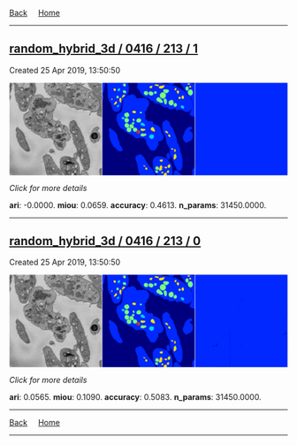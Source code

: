 
[Back](..)&nbsp;&nbsp;&nbsp;&nbsp;&nbsp;[Home](https://leapmanlab.github.io/snapshots)

---

<div class="summary"><a href="1"><h2>random_hybrid_3d / 0416 / 213 / 1</h2></a><p>Created 25 Apr 2019, 13:50:50
</p><a href="1"><img src="1/media/summary.png" align="center"></a><p>
<i>Click for more details</i>
</p></div>

**ari**: -0.0000. **miou**: 0.0659. **accuracy**: 0.4613. **n_params**: 31450.0000. 

---

<div class="summary"><a href="0"><h2>random_hybrid_3d / 0416 / 213 / 0</h2></a><p>Created 25 Apr 2019, 13:50:50
</p><a href="0"><img src="0/media/summary.png" align="center"></a><p>
<i>Click for more details</i>
</p></div>

**ari**: 0.0565. **miou**: 0.1090. **accuracy**: 0.5083. **n_params**: 31450.0000. 

---

[Back](..)&nbsp;&nbsp;&nbsp;&nbsp;&nbsp;[Home](https://leapmanlab.github.io/snapshots)

---